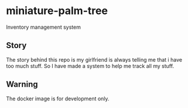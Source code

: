 # miniature-palm-tree
Inventory management system




## Story
The story behind this repo is my girlfriend is always telling me that i have too much stuff. So I have made a system to help me track all my stuff.


## Warning
The docker image is for development only.
